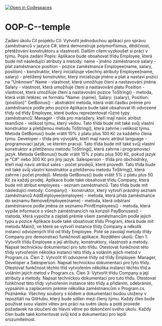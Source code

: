 [![Open in Codespaces](https://classroom.github.com/assets/launch-codespace-2972f46106e565e64193e422d61a12cf1da4916b45550586e14ef0a7c637dd04.svg)](https://classroom.github.com/open-in-codespaces?assignment_repo_id=17276968)
# OOP-C--temple
Zadání úkolu
Cíl projektu
Cíl: Vytvořit jednoduchou aplikaci pro správu zaměstnanců v jazyce C#, která demonstruje polymorfismus, dědičnost, přetěžování konstruktoru a vlastnosti. Dalším cílem vyzkoušet si práci v týmu.
Popis zadání
Popis: Aplikace bude obsahovat třídu Employee, která bude mít následující atributy a metody:
name - jméno zaměstnance
salary - plat zaměstnance
position - pozice zaměstnance
Employee(name, salary, position) - konstruktor, který inicializuje všechny atributy
Employee(name, salary) - přetížený konstruktor, který inicializuje jméno a plat a nastaví pozici na "Unknown"
Name - vlastnost, která umožňuje čtení a nastavování jména
Salary - vlastnost, která umožňuje čtení a nastavování platu
Position - vlastnost, která umožňuje čtení a nastavování pozice
ToString() - metoda, která vrátí řetězec ve formátu "Name: {name}, Salary: {salary}, Position: {position}"
GetBonus() - abstraktní metoda, která vrátí částku prémie pro zaměstnance podle jeho pozice
Aplikace bude také obsahovat tři odvozené třídy od třídy Employee, které budou reprezentovat různé typy zaměstnanců:
Manager - třída pro manažery, kteří mají navíc atribut teamSize - velikost týmu, který vedou. Tato třída bude mít také svůj vlastní konstruktor a přetíženou metodu ToString(), která zahrne i velikost týmu. Metoda GetBonus() bude vrátit 10% z platu plus 100 Kč za každého člena týmu.
Developer - třída pro vývojáře, kteří mají navíc atribut language - programovací jazyk, ve kterém pracují. Tato třída bude mít také svůj vlastní konstruktor a přetíženou metodu ToString(), která zahrne i programovací jazyk. Metoda GetBonus() bude vrátit 15% z platu plus 500 Kč, pokud jazyk je "C#" nebo 300 Kč pro jiný jazyk.
Salesperson - třída pro obchodníky, kteří mají navíc atribut sales - počet prodejů, které provedli. Tato třída bude mít také svůj vlastní konstruktor a přetíženou metodu ToString(), která zahrne i počet prodejů. Metoda GetBonus() bude vrátit 5% z platu plus 50 Kč za každý prodej.
Aplikace bude také obsahovat třídu Company, která bude mít atribut employees - seznam zaměstnanců. Tato třída bude mít následující metody:
Company() - konstruktor, který vytvoří prázdný seznam zaměstnanců
AddEmployee(employee) - metoda, která přidá zaměstnance do seznamu
RemoveEmployee(name) - metoda, která odstraní zaměstnance podle jména ze seznamu
PrintEmployees() - metoda, která vypíše informace o všech zaměstnancích na konzoli
PayBonuses() - metoda, která vypočte a zaplatí prémie všem zaměstnancům podle jejich typu a pozice
Aplikace bude také obsahovat třídu Program, která bude mít metodu Main(), ve které se vytvoří instance třídy Company a několik instancí odvozených tříd od třídy Employee. Poté se zavolají metody třídy Company pro demonstraci funkčnosti aplikace.
Rozdělení úkolů:
Člen 1: Vytvořit třídu Employee a její atributy, konstruktory, vlastnosti a metody. Napsat technickou dokumentaci pro tuto třídu. Otestovat funkčnost této třídy vytvořením několika instancí této třídy a voláním jejich metod v Program.cs.
Člen 2: Vytvořit tři odvozené třídy od třídy Employee: Manager, Developer a Salesperson. Napsat technickou dokumentaci pro tyto třídy. Otestovat funkčnost těchto tříd vytvořením několika instancí těchto tříd a voláním jejich metod v Program.cs.
Člen 3: Vytvořit třídu Company a její atributy a metody. Napsat technickou dokumentaci pro tuto třídu. Otestovat funkčnost této třídy vytvořením instance této třídy a přidáním, odebráním, vypsáním a zaplacením prémie několika zaměstnancům v Program.cs.
Poznámka: Všechny soubory s kódem a dokumentací budou uloženy v repozitáři na GitHubu, který bude sdílen mezi členy týmu. Každý člen bude používat svou vlastní větev pro práci na svém úkolu a poté provede požadavek na sloučení do hlavní větve po dokončení svého úkolu. Každý člen bude také komentovat svůj kód a dokumentaci pro lepší srozumitelnost.


